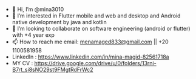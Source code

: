 - 👋 Hi, I’m @mina3010 
- 👀 I’m interested in Flutter mobile and web and desktop and Android native development by java and kotlin 
- 💞️ I’m looking to collaborate on software engineering (android or flutter) with +4 year exp
- 📫 How to reach me email: menamaged833@gmail.com  || +20 1100581958
- LinkedIn : https://www.linkedin.com/in/mina-magid-82561718a
- MY CV : https://drive.google.com/drive/u/0/folders/13rni-B7rt_si8sNO29st9FMgtRdFrWc2
